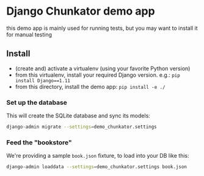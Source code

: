 # Django Chunkator demo app

this demo app is mainly used for running tests, but you may want to install it for manual testing

## Install

* (create and) activate a virtualenv (using your favorite Python version)
* from this virtualenv, install your required Django version. e.g.: ``pip install Django==1.11``
* from this directory, install the demo app: ``pip install -e ./``


### Set up the database

This will create the SQLite database and sync its models:

```sh
django-admin migrate --settings=demo_chunkator.settings
```

### Feed the "bookstore"

We're providing a sample ``book.json`` fixture, to load into your DB like this:

```sh
django-admin loaddata --settings=demo_chunkator.settings book.json
```
